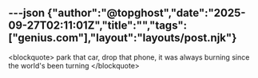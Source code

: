 ---json
{"author":"@topghost","date":"2025-09-27T02:11:01Z","title":"","tags":["genius.com"],"layout":"layouts/post.njk"}
---
&#x3C;blockquote&#x3E;
park that car,
drop that phone,
it was always burning
since the world&#x27;s been turning
&#x3C;/blockquote&#x3E;
